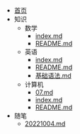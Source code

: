 - [首页](/首页.md)
- 知识
	- 数学
		- [index.md](/知识/数学/index.md)
		- [README.md](/知识/数学/README.md)
	- 英语
		- [index.md](/知识/英语/index.md)
		- [README.md](/知识/英语/README.md)
		- [基础语法.md](/知识/英语/基础语法.md)
	- 计算机
		- [07.md](/知识/计算机/07.md)
		- [index.md](/知识/计算机/index.md)
		- [README.md](/知识/计算机/README.md)
- 随笔
	- [20221004.md](/随笔/20221004.md)
